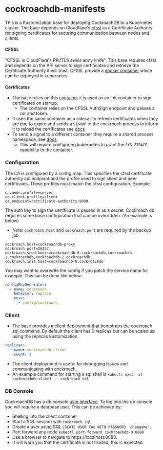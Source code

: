 # cockroachdb-manifests

This is a Kustomization base for deploying CockroachDB to a Kubernetes cluster. The base depends on Cloudflare's
[cfssl](https://github.com/cloudflare/cfssl) as a Certificate Authority for signing certificates for
securing communication between nodes and clients.

#### CFSSL

"CFSSL is CloudFlare's PKI/TLS swiss army knife". This base requires cfssl and depends on the API server
to sign certificates and retrieve the Certificate Authority it will trust. CFSSL provide a
[docker container](https://hub.docker.com/r/cfssl/cfssl/) which can be deployed in kubernetes.

#### Certificates

- The base relies on this [container](https://github.com/utilitywarehouse/docker-cockroach-cfssl-certs) it is used
  as an init container to sign certificates on startup.
    - The container relies on the CFSSL AuthSign endpoint and passes a csr and token.
- It uses the same container as a sidecar to refresh certificates when they are due to expire and sends a `SIGHUP` to the
  cockroach process to inform it to reload the certificates see [docs](https://www.cockroachlabs.com/docs/stable/rotate-certificates.html)
- To send a signal to a different container they require a shared process namespace,
  see [docs](https://kubernetes.io/docs/tasks/configure-pod-container/share-process-namespace/).
    - This will require configuring kubernetes to grant the `SYS_PTRACE` capability to the container.

### Configuration
The CA is configured by a config map. This specifies the cfssl certificate authority
api endpoint and the profile used to sign client and peer certificates. These profiles must match the
cfssl configuration.
Example:
```
ca.node.profile=server
ca.client.profile=client
ca.endpoint=certificate-authority:8080
```
The auth key to sign the certificate is passed in as a secret.
Cockroach db requires some base configuration that can be overridden. (An example is below)
- Note: `cockroach.host` and `cockroach.port` are required by the backup job.
```
cockroach.host=cockroachdb-proxy
cockroach.port=26257
cockroach.seed.hosts=cockroachdb-0.cockroachdb,cockroachdb-1.cockroachdb,cockroachdb-2.cockroachdb
cockroach.init.host=cockroachdb-0.cockroachdb
```
You may want to overwrite the config if you patch the service name for example. This can be done like below:
```yaml
configMapGenerator:
  - name: cockroach
    behavior: replace
    envs:
      - config/cockroach
```

### Client

- The base provides a client deployment that bootstraps the cockroach sql command. By default the client has 0 replicas
  but can be scaled up using the replicas kustomization.
```yaml
replicas:
  - name: cockroachdb-client
    count: 1
```
- The client deployment is useful for debugging issues and communicating with cockroach.
- An example command for starting a sql shell is `kubectl exec -it cockroachdb-client -- cockroach sql`

### DB Console

CockroachDB has a db console [user interface](https://www.cockroachlabs.com/docs/stable/ui-overview.html).
To log into the db console you will require a database user.
This can be achieved by:
- Shelling into the client container
- Start a SQL session with `cockroach sql`
- Create a user using SQL `CREATE USER foo WITH PASSWORD 'changeme';`
- Port forward any node `kubectl port-forward cockroachdb-0 8080`
- Use a browser to navigate to https://localhost:8080.
- It will warn you that the certificate is not trusted, this is expected. 


